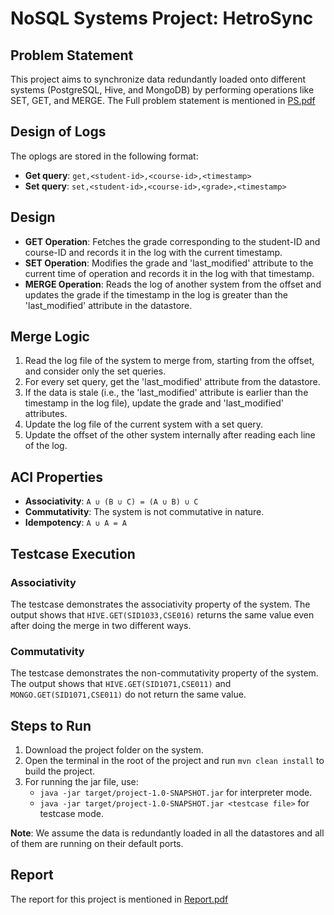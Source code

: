 # NoSQL Systems Project: HetroSync

## Problem Statement
This project aims to synchronize data redundantly loaded onto different systems (PostgreSQL, Hive, and MongoDB) by performing operations like SET, GET, and MERGE. The Full problem statement is mentioned in [PS.pdf](./PS.pdf)

## Design of Logs
The oplogs are stored in the following format:
- **Get query**: `get,<student-id>,<course-id>,<timestamp>`
- **Set query**: `set,<student-id>,<course-id>,<grade>,<timestamp>`


## Design
- **GET Operation**: Fetches the grade corresponding to the student-ID and course-ID and records it in the log with the current timestamp.
- **SET Operation**: Modifies the grade and 'last_modified' attribute to the current time of operation and records it in the log with that timestamp.
- **MERGE Operation**: Reads the log of another system from the offset and updates the grade if the timestamp in the log is greater than the 'last_modified' attribute in the datastore.

## Merge Logic
1. Read the log file of the system to merge from, starting from the offset, and consider only the set queries.
2. For every set query, get the 'last_modified' attribute from the datastore.
3. If the data is stale (i.e., the 'last_modified' attribute is earlier than the timestamp in the log file), update the grade and 'last_modified' attributes.
4. Update the log file of the current system with a set query.
5. Update the offset of the other system internally after reading each line of the log.

## ACI Properties
- **Associativity**: `A ∪ (B ∪ C) = (A ∪ B) ∪ C`
- **Commutativity**: The system is not commutative in nature.
- **Idempotency**: `A ∪ A = A`

## Testcase Execution
### Associativity
The testcase demonstrates the associativity property of the system. The output shows that `HIVE.GET(SID1033,CSE016)` returns the same value even after doing the merge in two different ways.

### Commutativity
The testcase demonstrates the non-commutativity property of the system. The output shows that `HIVE.GET(SID1071,CSE011)` and `MONGO.GET(SID1071,CSE011)` do not return the same value.

## Steps to Run
1. Download the project folder on the system.
2. Open the terminal in the root of the project and run `mvn clean install` to build the project.
3. For running the jar file, use:
   - `java -jar target/project-1.0-SNAPSHOT.jar` for interpreter mode.
   - `java -jar target/project-1.0-SNAPSHOT.jar <testcase file>` for testcase mode.

**Note**: We assume the data is redundantly loaded in all the datastores and all of them are running on their default ports.

## Report
The report for this project is mentioned in [Report.pdf](./Report.pdf)